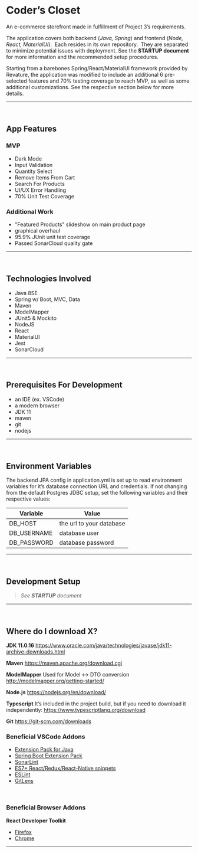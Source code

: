 # Coder’s Closet  

An e-commerce storefront made in fulfillment of Project 3’s requirements.

The application covers both backend (*Java, Spring*) and frontend (*Node, React, MaterialUI*).  Each resides in its own repository.  They are separated to minimize potential issues with deployment.  See the **STARTUP document** for more information and the recommended setup procedures.

Starting from a barebones Spring/React/MaterialUI framework provided by Revature, the application was modified to include an additional 6 pre-selected features and 70% testing coverage to reach MVP, as well as some additional customizations.  See the respective section below for more details.
* * *
<br>

## App Features
### MVP
- Dark Mode
- Input Validation
- Quantity Select
- Remove Items From Cart
- Search For Products
- UI/UX Error Handling
- 70% Unit Test Coverage
### Additional Work
- "Featured Products" slideshow on main product page
- graphical overhaul
- 95.9% JUnit unit test coverage
- Passed SonarCloud quality gate
* * *
<br>

## Technologies Involved
- Java 8SE
- Spring w/ Boot, MVC, Data
- Maven
- ModelMapper
- JUnit5 & Mockito
- NodeJS
- React
- MaterialUI
- Jest
- SonarCloud
<hr>
<br>

## Prerequisites For Development

- an IDE (ex. VSCode)
- a modern browser
- JDK 11
- maven
- git
- nodejs
* * *
<br>

## Environment Variables
The backend JPA config in application.yml is set up to read environment variables for it’s database connection URL and credentials. If not changing from the default Postgres JDBC setup, set the following variables and their respective values:

|  Variable   |  Value   |
| --- | --- |
| DB_HOST | the url to your database |
| DB_USERNAME | database user |
| DB_PASSWORD | database password |
* * *
<br>

## Development Setup
> *See **STARTUP** document*
<hr>
<br>

## Where do I download X?

**JDK 11.0.16**
https://www.oracle.com/java/technologies/javase/jdk11-archive-downloads.html

**Maven**
https://maven.apache.org/download.cgi

**ModelMapper**
Used for Model <-> DTO conversion
http://modelmapper.org/getting-started/

**Node.js**
https://nodejs.org/en/download/

**Typescript**
It’s included in the project build, but if you need to download it independently:
https://www.typescriptlang.org/download

**Git**
https://git-scm.com/downloads

### Beneficial VSCode Addons

- [Extension Pack for Java](https://marketplace.visualstudio.com/items?itemName=vscjava.vscode-java-pack)
- [Spring Boot Extension Pack](https://marketplace.visualstudio.com/items?itemName=Pivotal.vscode-boot-dev-pack)
- [SonarLint](https://marketplace.visualstudio.com/items?itemName=SonarSource.sonarlint-vscode&ssr=false)
- [ES7+ React/Redux/React-Native snippets](https://marketplace.visualstudio.com/items?itemName=dsznajder.es7-react-js-snippets)
- [ESLint](https://marketplace.visualstudio.com/items?itemName=dbaeumer.vscode-eslint)
- [GitLens](https://marketplace.visualstudio.com/items?itemName=eamodio.gitlens)
<br>

### Beneficial Browser Addons

**React Developer Toolkit**
- [Firefox](https://addons.mozilla.org/en-US/firefox/addon/react-devtools/)
- [Chrome](https://chrome.google.com/webstore/detail/react-developer-tools/fmkadmapgofadopljbjfkapdkoienihi?hl=en)

* * *